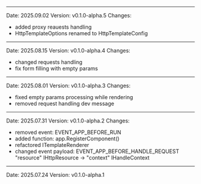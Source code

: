 ------------------------------------------------------------------------------------------------------------------------
Date: 2025.09.02
Version: v0.1.0-alpha.5
Changes:
- added proxy reauests handling
- HttpTemplateOptions renamed to HttpTemplateConfig

------------------------------------------------------------------------------------------------------------------------
Date: 2025.08.15
Version: v0.1.0-alpha.4
Changes:
- changed requests handling
- fix form filling with empty params

------------------------------------------------------------------------------------------------------------------------
Date: 2025.08.01
Version: v0.1.0-alpha.3
Changes:
- fixed empty params processing while rendering
- removed request handling dev message

------------------------------------------------------------------------------------------------------------------------
Date: 2025.07.31
Version: v0.1.0-alpha.2
Changes:
- removed event: EVENT_APP_BEFORE_RUN
- added function: app.RegisterComponent()
- refactored ITemplateRenderer
- changed event payload: EVENT_APP_BEFORE_HANDLE_REQUEST "resource" IHttpResource -> "context" IHandleContext

------------------------------------------------------------------------------------------------------------------------
Date: 2025.07.24
Version: v0.1.0-alpha.1
